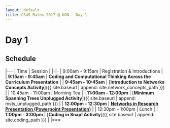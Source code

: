 ```yaml
---
layout: default
title: CS4S Maths 2017 @ UON - Day 1
---
```


# Day 1

## Schedule

|---
| Time | Session | 
|-|-
| 9:00am - 9:15am     | Registration & Introductions |
| **9:15am - 9:45am** | **Coding and Computational Thinking Across the Curriculum Presentation** |
| **9:45am - 10:45am** | [**Introduction to Networks Concepts Activity**]({{ site.baseurl | append: site.network_concepts_path }}) |
| 10:45am - 11:00am | Morning Tea | 
| **11:00am - 12:00pm** | [**Minimum Spanning Trees Unplugged Activity**]({{ site.baseurl | append: msts_unplugged_path }}) |
| **12:00pm - 12:30pm** | [**Networks in Research Presentation (Powerpoint Presentation)**](Prof_Regina_Berretta_CS4S_Networks.pptx)  |
| 12:30pm - 1:00pm | Lunch | 
| **1:00pm - 3:00pm** | [**Coding in Snap! Activity**]({{ site.baseurl | append: site.coding_path }})  | 
|===